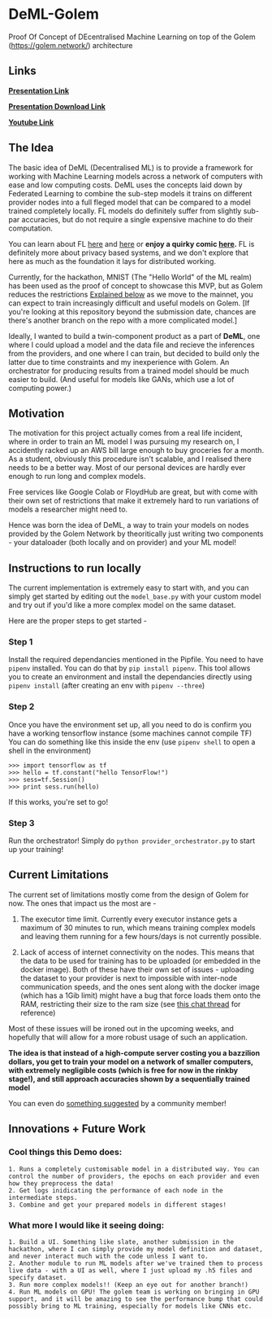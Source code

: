 # DeML-Golem
Proof Of Concept of DEcentralised Machine Learning on top of the Golem (https://golem.network/) architecture

## Links

**[Presentation Link](https://www.canva.com/design/DAESZN1KDUg/0JykrxMAtGY7El67wKGKvA/view?utm_content=DAESZN1KDUg&utm_campaign=designshare&utm_medium=link&utm_source=publishpresent)**

**[Presentation Download Link](./DeML.pdf)**

**[Youtube Link](https://youtu.be/aNamlYfdB9U)**

## The Idea

The basic idea of DeML (Decentralised ML) is to provide a framework for working with Machine Learning models across a network of computers with ease and low computing costs. DeML uses the concepts laid down by Federated Learning to combine the sub-step models it trains on different provider nodes into a full fleged model that can be compared to a model trained completely locally. FL models do definitely suffer from slightly sub-par accuracies, but do not require a single expensive machine to do their computation.


You can learn about FL [here](https://ai.googleblog.com/2017/04/federated-learning-collaborative.html) and [here](https://arxiv.org/pdf/1602.05629) or **enjoy a quirky comic [here](https://federated.withgoogle.com/).** FL is definitely more about privacy based systems, and we don't explore that here as much as the foundation it lays for distributed working.


Currently, for the hackathon, MNIST (The "Hello World" of the ML realm) has been used as the proof of concept to showcase this MVP, but as Golem reduces the restrictions [Explained below](#current-limitations) as we move to the mainnet, you can expect to train increasingly difficult and useful models on Golem. [If you're looking at this repository beyond the submission date, chances are there's another branch on the repo with a more complicated model.]


Ideally, I wanted to build a twin-component product as a part of **DeML**, one where I could upload a model and the data file and recieve the inferences from the providers, and one where I can train, but decided to build only the latter due to time constraints and my inexperience with Golem. An orchestrator for producing results from a trained model should be much easier to build. (And useful for models like GANs, which use a lot of computing power.)


## Motivation

The motivation for this project actually comes from a real life incident, where in order to train an ML model I was pursuing my research on, I accidently racked up an AWS bill large enough to buy groceries for a month. As a student, obviously this procedure isn't scalable, and I realised there needs to be a better way. Most of our personal devices are hardly ever enough to run long and complex models.

Free services like Google Colab or FloydHub are great, but with come with their own set of restrictions that make it extremely hard to run variations of models a researcher might need to.

Hence was born the idea of DeML, a way to train your models on nodes provided by the Golem Network by theoritically just writing two components - your dataloader (both locally and on provider) and your ML model!


## Instructions to run locally

The current implementation is extremely easy to start with, and you can simply get started by editing out the ```model_base.py``` with your custom model and try out if you'd like a more complex model on the same dataset.

Here are the proper steps to get started - 

### Step 1
 Install the required dependancies mentioned in the Pipfile. You need to have ```pipenv``` installed. You can do that by ```pip install pipenv```. This tool allows you to create an environment and install the dependancies directly using ```pipenv install``` (after creating an env with ```pipenv --three```)

### Step 2
 Once you have the environment set up, all you need to do is confirm you have a working tensorflow instance (some machines cannot compile TF) 
 You can do something like this inside the env
 (use ```pipenv shell``` to open a shell in the environment)
 ```
 >>> import tensorflow as tf
 >>> hello = tf.constant("hello TensorFlow!")
 >>> sess=tf.Session() 
 >>> print sess.run(hello)
 ```
 If this works, you're set to go!

### Step 3
 Run the orchestrator! Simply do
 ```python provider_orchestrator.py``` to start up your training!

## Current Limitations

The current set of limitations mostly come from the design of Golem for now. The ones that impact us the most are - 

1. The executor time limit. Currently every executor instance gets a maximum of 30 minutes to run, which means training complex models and leaving them running for a few hours/days is not currently possible.

2. Lack of access of internet connectivity on the nodes. This means that the data to be used for training has to be uploaded (or embedded in the docker image). Both of these have their own set of issues - uploading the dataset to your provider is next to impossible with inter-node communication speeds, and the ones sent along with the docker image (which has a 1Gib limit) might have a bug that force loads them onto the RAM, restricting their size to the ram size (see [this chat thread](https://discord.com/channels/684703559954333727/756161015493951600/795981964418875402) for reference)

Most of these issues will be ironed out in the upcoming weeks, and hopefully that will allow for a more robust usage of such an application.

**The idea is that instead of a high-compute server costing you a bazzilion dollars, you get to train your model on a network of smaller computers, with extremely negligible costs (which is free for now in the rinkby stage!), and still approach accuracies shown by a sequentially trained model**

You can even do [something suggested](https://discord.com/channels/684703559954333727/740956182180528239/796025383317012570) by a community member!

## Innovations + Future Work

### Cool things this Demo does:

    1. Runs a completely customisable model in a distributed way. You can control the number of providers, the epochs on each provider and even how they preprocess the data!
    2. Get logs inidicating the performance of each node in the intermediate steps.
    3. Combine and get your prepared models in different stages!

### What more I would like it seeing doing:

    1. Build a UI. Something like slate, another submission in the hackathon, where I can simply provide my model definition and dataset, and never interact much with the code unless I want to.
    2. Another module to run ML models after we've trained them to process live data - with a UI as well, where I just upload my .h5 files and specify dataset.
    3. Run more complex models!! (Keep an eye out for another branch!)
    4. Run ML models on GPU! The golem team is working on bringing in GPU support, and it will be amazing to see the performance bump that could possibly bring to ML training, especially for models like CNNs etc.
